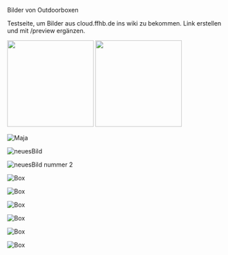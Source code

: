 

Bilder von Outdoorboxen

Testseite, um Bilder aus cloud.ffhb.de ins wiki zu bekommen.
Link erstellen und mit /preview ergänzen.

<img src="https://cloud.ffhb.de/index.php/s/J8nggBNNfGawzMr/preview" width="200">

<img src="https://radiobbsnextcloudpi4.spdns.de/index.php/s/xcxnZopZqYgXs78/preview" width="200">


![Maja](https://radiobbsnextcloudpi4.spdns.de/index.php/s/xcxnZopZqYgXs78/preview) 


![neuesBild](https://cloud.ffhb.de/index.php/s/J8nggBNNfGawzMr/preview)



![neuesBild nummer 2](https://cloud.ffhb.de/index.php/s/J8nggBNNfGawzMr/preview)

![Box](https://cloud.ffhb.de/index.php/s/9MYojfmJTJqjadC/download)

![Box](https://cloud.ffhb.de/index.php/s/aY5yY4m4CyFWRR9/download)

![Box](https://cloud.ffhb.de/index.php/s/zKPrYf4LqyDyJWJ/download)

![Box](https://cloud.ffhb.de/index.php/s/DfZawXigxN5xb3Q/download)

![Box](https://cloud.ffhb.de/index.php/s/EseropHiRST2j2k/download)

![Box](https://cloud.ffhb.de/index.php/s/sSxoLxG9LrPEQFF/download)
